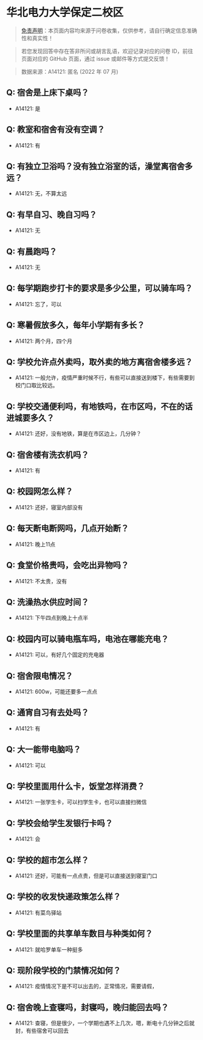 # 华北电力大学保定二校区

> [免责声明](https://colleges.chat/#_3)：本页面内容均来源于问卷收集，仅供参考，请自行确定信息准确性和真实性！

> 若您发现回答中存在答非所问或胡言乱语，欢迎记录对应的问卷 ID，前往页面对应的 GitHub 页面，通过 issue 或邮件等方式提交反馈！

> 数据来源：A14121: 匿名 (2022 年 07 月)

## Q: 宿舍是上床下桌吗？

- A14121: 是

## Q: 教室和宿舍有没有空调？

- A14121: 有

## Q: 有独立卫浴吗？没有独立浴室的话，澡堂离宿舍多远？

- A14121: 无，不算太远

## Q: 有早自习、晚自习吗？

- A14121: 无

## Q: 有晨跑吗？

- A14121: 无

## Q: 每学期跑步打卡的要求是多少公里，可以骑车吗？

- A14121: 忘了，可以

## Q: 寒暑假放多久，每年小学期有多长？

- A14121: 两个月，四个月

## Q: 学校允许点外卖吗，取外卖的地方离宿舍楼多远？

- A14121: 一般允许，疫情严重时候不行，有些可以直接送到楼下，有些需要到校门口取比较远。

## Q: 学校交通便利吗，有地铁吗，在市区吗，不在的话进城要多久？

- A14121: 还好，没有地铁，算是在市区边上，几分钟？

## Q: 宿舍楼有洗衣机吗？

- A14121: 有

## Q: 校园网怎么样？

- A14121: 还好，寝室内部没有

## Q: 每天断电断网吗，几点开始断？

- A14121: 晚上11点

## Q: 食堂价格贵吗，会吃出异物吗？

- A14121: 不太贵，没有

## Q: 洗澡热水供应时间？

- A14121: 下午四点到晚上十点半

## Q: 校园内可以骑电瓶车吗，电池在哪能充电？

- A14121: 可以，有好几个固定的充电器

## Q: 宿舍限电情况？

- A14121: 600w，可能还要多一点点

## Q: 通宵自习有去处吗？

- A14121: 有

## Q: 大一能带电脑吗？

- A14121: 可以

## Q: 学校里面用什么卡，饭堂怎样消费？

- A14121: 一张学生卡，可以扫学生卡，也可以直接扫微信

## Q: 学校会给学生发银行卡吗？

- A14121: 会

## Q: 学校的超市怎么样？

- A14121: 还好，可能有一点点贵，但是可以直接送到寝室门口

## Q: 学校的收发快递政策怎么样？

- A14121: 有菜鸟驿站

## Q: 学校里面的共享单车数目与种类如何？

- A14121: 就哈罗单车一种挺多

## Q: 现阶段学校的门禁情况如何？

- A14121: 疫情情况下是不可以出去的，正常情况，需要请假，

## Q: 宿舍晚上查寝吗，封寝吗，晚归能回去吗？

- A14121: 查寝，但是很少，一个学期也遇不上几次，嗯，断电十几分钟之后就封，有些宿舍可以回去

